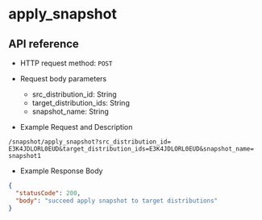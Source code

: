 # apply_snapshot
## API reference

- HTTP request method: `POST`

- Request body parameters
    - src_distribution_id: String
    - target_distribution_ids: String
    - snapshot_name: String

- Example Request and Description
```http request
/snapshot/apply_snapshot?src_distribution_id= E3K4JDLORL0EUD&target_distribution_ids=E3K4JDLORL0EUD&snapshot_name= snapshot1
```
- Example Response Body
```json
{
  "statusCode": 200,
  "body": "succeed apply snapshot to target distributions"
}
```
